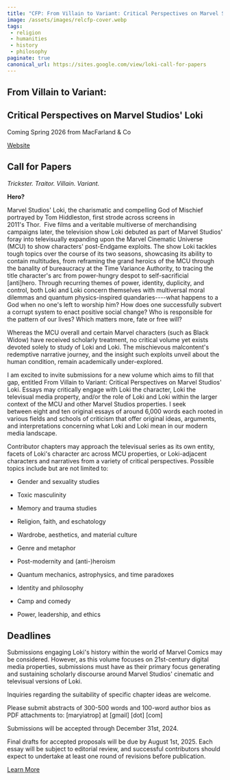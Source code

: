 ```yaml
---
title: "CFP: From Villain to Variant: Critical Perspectives on Marvel Studios’ Loki"
image: /assets/images/relcfp-cover.webp
tags:
 - religion
 - humanities
 - history
 - philosophy
paginate: true  
canonical_url: https://sites.google.com/view/loki-call-for-papers
---
```

From Villain to Variant:
------------------------

Critical Perspectives on Marvel Studios' Loki
---------------------------------------------

Coming Spring 2026 from MacFarland & Co

[Website](https://sites.google.com/view/loki-call-for-papers#h.3f4tphhd9pn8)

Call for Papers
------------------------------------------------------------------------------------------------

*Trickster. Traitor. Villain. Variant.*

**Hero?** 

Marvel Studios' Loki, the charismatic and compelling God of Mischief portrayed by Tom Hiddleston, first strode across screens in 2011's Thor.  Five films and a veritable multiverse of merchandising campaigns later, the television show Loki debuted as part of Marvel Studios' foray into televisually expanding upon the Marvel Cinematic Universe (MCU) to show characters' post-Endgame exploits. The show Loki tackles tough topics over the course of its two seasons, showcasing its ability to contain multitudes, from reframing the grand heroics of the MCU through the banality of bureaucracy at the Time Variance Authority, to tracing the title character's arc from power-hungry despot to self-sacrificial \[anti\]hero. Through recurring themes of power, identity, duplicity, and control, both Loki and Loki concern themselves with multiversal moral dilemmas and quantum physics-inspired quandaries----what happens to a God when no one's left to worship him? How does one successfully subvert a corrupt system to enact positive social change? Who is responsible for the pattern of our lives? Which matters more, fate or free will?

Whereas the MCU overall and certain Marvel characters (such as Black Widow) have received scholarly treatment, no critical volume yet exists devoted solely to study of Loki and Loki. The mischievous malcontent's redemptive narrative journey, and the insight such exploits unveil about the human condition, remain academically under-explored.

I am excited to invite submissions for a new volume which aims to fill that gap, entitled From Villain to Variant: Critical Perspectives on Marvel Studios' Loki. Essays may critically engage with Loki the character, Loki the televisual media property, and/or the role of Loki and Loki within the larger context of the MCU and other Marvel Studios properties. I seek between eight and ten original essays of around 6,000 words each rooted in various fields and schools of criticism that offer original ideas, arguments, and interpretations concerning what Loki and Loki mean in our modern media landscape.

Contributor chapters may approach the televisual series as its own entity, facets of Loki's character arc across MCU properties, or Loki-adjacent characters and narratives from a variety of critical perspectives. Possible topics include but are not limited to:

-  Gender and sexuality studies

-  Toxic masculinity

-  Memory and trauma studies

-  Religion, faith, and eschatology

-  Wardrobe, aesthetics, and material culture

-  Genre and metaphor

-  Post-modernity and (anti-)heroism

-  Quantum mechanics, astrophysics, and time paradoxes

-  Identity and philosophy

-  Camp and comedy

-  Power, leadership, and ethics


## Deadlines
Submissions engaging Loki's history within the world of Marvel Comics may be considered. However, as this volume focuses on 21st-century digital media properties, submissions must have as their primary focus generating and sustaining scholarly discourse around Marvel Studios' cinematic and televisual versions of Loki.

Inquiries regarding the suitability of specific chapter ideas are welcome.

Please submit abstracts of 300-500 words and 100-word author bios as PDF attachments to: \[maryiatrop\] at \[gmail\] \[dot\] \[com\]

Submissions will be accepted through December 31st, 2024. 

Final drafts for accepted proposals will be due by August 1st, 2025. Each essay will be subject to editorial review, and successful contributors should expect to undertake at least one round of revisions before publication.

[Learn More](https://sites.google.com/view/loki-call-for-papers)